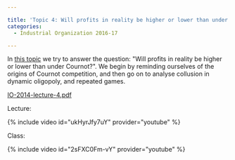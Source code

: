 ```yaml
---

title: 'Topic 4: Will profits in reality be higher or lower than under Cournot?'
categories:
  - Industrial Organization 2016-17

---
```

In <a href="https://www.tholden.org/wp-content/uploads/2014/10/IO-2014-lecture-4.pdf">this topic</a> we try to answer the question: "Will profits in reality be higher or lower than under Cournot?". We begin by reminding ourselves of the origins of Cournot competition, and then go on to analyse collusion in dynamic oligopoly, and repeated games.

<object data="https://www.tholden.org/wp-content/uploads/2014/10/IO-2014-lecture-4.pdf" type="application/pdf" width="100%" height="100%"><a href="https://www.tholden.org/wp-content/uploads/2014/10/IO-2014-lecture-4.pdf">IO-2014-lecture-4.pdf</a></object>

Lecture:

{% include video id="ukHyrJfy7uY" provider="youtube" %}

Class:

{% include video id="2sFXC0Fm-vY" provider="youtube" %}

